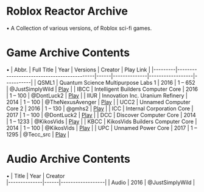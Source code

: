 # Roblox Reactor Archive
• A Collection of various versions, of Roblox sci-fi games.
# Game Archive Contents
• 
| Abbr.   | Full Title                                | Year | Versions     | Creator         | Play Link |
|---------|--------------------------------------------|------|--------------|------------------|-----------|
| QSML1   | Quantum Science Multipurpose Labs 1        | 2016 | 1 – 652      | @JustSimplyWild  | [Play](#) |
| IBCC    | Intelligent Builders Computer Core         | 2016 | 1 – 100      | @DontLuck2       | [Play](#) |
| IIUR    | Innovation Inc. Uranium Refinery           | 2014 | 1 – 100      | @TheNexusAvenger | [Play](#) |
| UCC2    | Unnamed Computer Core 2                    | 2016 | 1 – 130      | @gmhs2           | [Play](#) |
| ICC     | Internal Corporation Core                  | 2017 | 1 – 100      | @DontLuck2       | [Play](#) |
| DCC     | Discover Computer Core                     | 2014 | 1 – 1233     | @KikosVids       | [Play](#) |
| KBCC    | KikosVids Builders Computer Core           | 2014 | 1 – 100      | @KikosVids       | [Play](#) |
| UPC     | Unnamed Power Core                         | 2017 | 1 – 1295     | @Tecc_src        | [Play](#) |
# Audio Archive Contents
• 
| Title        | Year | Creator        
|--------------|------|------------------|
| Audio        | 2016 | @JustSimplyWild  |


